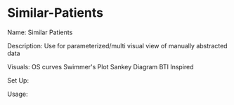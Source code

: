 # Similar-Patients

Name: Similar Patients

Description: 
Use for parameterized/multi visual view of manually abstracted data

Visuals:
OS curves
Swimmer's Plot
Sankey Diagram
BTI Inspired

Set Up:




Usage: 

